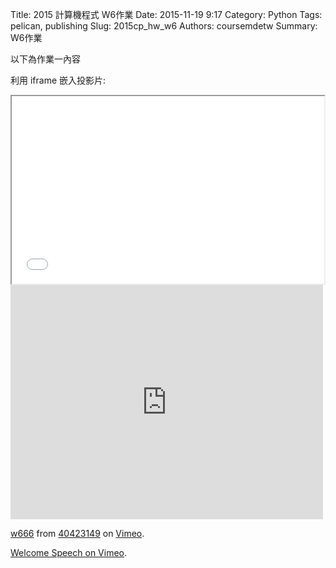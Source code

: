 Title: 2015 計算機程式 W6作業
Date: 2015-11-19 9:17
Category: Python
Tags: pelican, publishing
Slug: 2015cp_hw_w6
Authors: coursemdetw
Summary: W6作業

以下為作業一內容

利用 iframe 嵌入投影片:

<iframe src="40423149_cp_w6_p.html" width="500" height="300"></iframe>


<iframe src="https://player.vimeo.com/video/145730142" width="500" height="375" frameborder="0" webkitallowfullscreen mozallowfullscreen allowfullscreen></iframe> <p><a href="https://vimeo.com/145730142">w666</a> from <a href="https://vimeo.com/user44512429">40423149</a> on <a href="https://vimeo.com">Vimeo</a>.</p>


<p><a href="https://vimeo.com/137724068">Welcome Speech on <a href="https://vimeo.com">Vimeo</a>.</p>